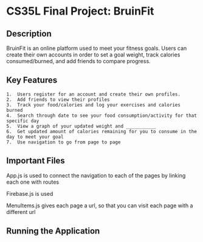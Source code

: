 # CS35L Final Project: BruinFit

## Description

BruinFit is an online platform used to meet your fitness goals. Users can create their own accounts in order to set a goal weight, track calories consumed/burned, and add friends to compare progress. 

## Key Features

	1.	Users register for an account and create their own profiles. 
	2.	Add friends to view their profiles
	3.	Track your food/calories and log your exercises and calories burned 
	4.	Search through date to see your food consumption/activity for that specific day 
	5.	View a graph of your updated weight and ___________
	6.	Get updated amount of calories remaining for you to consume in the day to meet your goal 
	7.	Use navigation to go from page to page

## Important Files

App.js is used to connect the navigation to each of the pages by linking each one with routes

Firebase.js is used 

MenuItems.js gives each page a url, so that you can visit each page with a different url 

## Running the Application 
